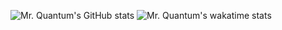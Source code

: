 ![Mr. Quantum's GitHub stats](https://github-readme-stats.vercel.app/api?=?theme=dracula&username=mrquantumoff)
![Mr. Quantum's wakatime stats](https://github-readme-stats.vercel.app/api/wakatime?username=mrquantumoff&theme=dracula)
